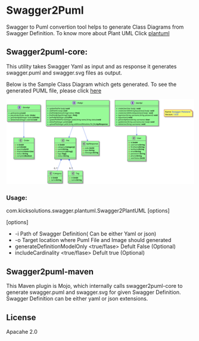# Swagger2Puml

Swagger to Puml convertion tool helps to generate Class Diagrams from Swagger Definition.
To know more about Plant UML Click [plantuml]

## Swagger2puml-core: 

This utility takes Swagger Yaml as input and as response it generates swagger.puml and swagger.svg files as output.

Below is the Sample Class Diagram which gets generated.
To see the generated PUML file, please click [here](examples/swagger.puml)

![Swagger-Class-Diagram-Sample](examples/swagger.svg)

### Usage:

com.kicksolutions.swagger.plantuml.Swagger2PlantUML [options]
  
  [options]
  - -i Path of Swagger Definition( Can be either Yaml or json)
  - -o Target location where Puml File and Image should generated
  - generateDefinitionModelOnly <true/flase> Defult False (Optional)
  - includeCardinality <true/flase> Defult true (Optional)


## Swagger2puml-maven

This Maven plugin is Mojo, which internally calls swagger2puml-core to generate swagger.puml and swagger.svg for given Swagger Definition.
Swagger Definition can be either yaml or json extensions.

License
----

Apacahe 2.0

[plantuml]: <https://github.com/plantuml/plantuml>
[swagger]: <https://swagger.io/>
[swagger-parser]: <https://github.com/swagger-api/swagger-parser>
